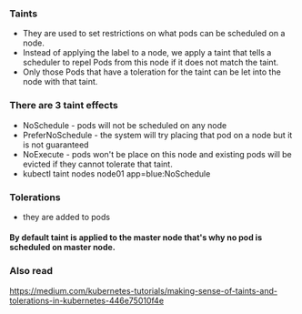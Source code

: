 ### Taints
- They are used to set restrictions on what pods can be scheduled on a node.
- Instead of applying the label to a node, we apply a taint that tells a scheduler to repel Pods from this node if it does not match the taint.
-  Only those Pods that have a toleration for the taint can be let into the node with that taint.

### There are 3 taint effects
- NoSchedule - pods will not be scheduled on any node
- PreferNoSchedule - the system will try placing that pod on a node but it is not guaranteed
- NoExecute - pods won't be place on this node and existing pods will be evicted if they cannot tolerate that taint.
- kubectl taint nodes node01 app=blue:NoSchedule

### Tolerations
- they are added to pods

#### By default taint is applied to the master node that's why no pod is scheduled on master node.



### Also read
https://medium.com/kubernetes-tutorials/making-sense-of-taints-and-tolerations-in-kubernetes-446e75010f4e
